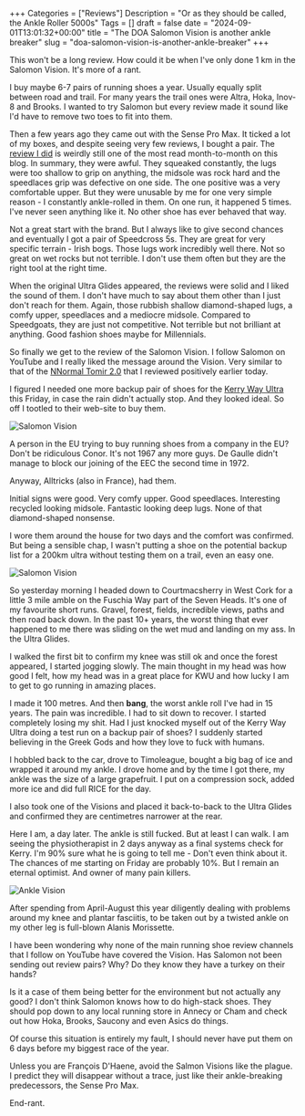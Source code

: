 +++
Categories = ["Reviews"]
Description = "Or as they should be called, the Ankle Roller 5000s"
Tags = []
draft = false
date = "2024-09-01T13:01:32+00:00"
title = "The DOA Salomon Vision is another ankle breaker"
slug = "doa-salomon-vision-is-another-ankle-breaker"
+++

This won't be a long review. How could it be when I've only done 1 km in the Salomon Vision. It's more of a rant.

I buy maybe 6-7 pairs of running shoes a year. Usually equally split between road and trail. For many years the trail ones were Altra, Hoka, Inov-8 and Brooks. I wanted to try Salomon but every review made it sound like I'd have to remove two toes to fit into them.

Then a few years ago they came out with the Sense Pro Max. It ticked a lot of my boxes, and despite seeing very few reviews, I bought a pair. The [review I did](https://conoroneill.com/2018/03/12/the-fatally-flawed-salomon-sense-pro-max/) is weirdly still one of the most read month-to-month on this blog. In summary, they were awful. They squeaked constantly, the lugs were too shallow to grip on anything, the midsole was rock hard and the speedlaces grip was defective on one side. The one positive was a very comfortable upper. But they were unusable by me for one very simple reason - I constantly ankle-rolled in them. On one run, it happened 5 times. I've never seen anything like it. No other shoe has ever behaved that way.

Not a great start with the brand. But I always like to give second chances and eventually I got a pair of Speedcross 5s. They are great for very specific terrain - Irish bogs. Those lugs work incredibly well there. Not so great on wet rocks but not terrible. I don't use them often but they are the right tool at the right time.

When the original Ultra Glides appeared, the reviews were solid and I liked the sound of them. I don't have much to say about them other than I just don't reach for them. Again, those rubbish shallow diamond-shaped lugs, a comfy upper, speedlaces and a mediocre midsole. Compared to Speedgoats, they are just not competitive. Not terrible but not brilliant at anything. Good fashion shoes maybe for Millennials.

So finally we get to the review of the Salomon Vision. I follow Salomon on YouTube and I really liked the message around the Vision. Very similar to that of the [NNormal Tomir 2.0](https://conoroneill.com/2024/09/01/nnormal-tomir-20-is-a-grower/) that I reviewed positively earlier today.

I figured I needed one more backup pair of shoes for the [Kerry Way Ultra](https://kerrywayultra.com/) this Friday, in case the rain didn't actually stop. And they looked ideal. So off I tootled to their web-site to buy them. 

![Salomon Vision](/images/2024/09/vision1.jpg)

A person in the EU trying to buy running shoes from a company in the EU? Don't be ridiculous Conor. It's not 1967 any more guys. De Gaulle didn't manage to block our joining of the EEC the second time in 1972.

Anyway, Alltricks (also in France), had them.

Initial signs were good. Very comfy upper. Good speedlaces. Interesting recycled looking midsole. Fantastic looking deep lugs. None of that diamond-shaped nonsense.

I wore them around the house for two days and the comfort was confirmed. But being a sensible chap, I wasn't putting a shoe on the potential backup list for a 200km ultra without testing them on a trail, even an easy one.


![Salomon Vision](/images/2024/09/vision2.jpg)

So yesterday morning I headed down to Courtmacsherry in West Cork for a little 3 mile amble on the Fuschia Way part of the Seven Heads. It's one of my favourite short runs. Gravel, forest, fields, incredible views, paths and then road back down. In the past 10+ years, the worst thing that ever happened to me there was sliding on the wet mud and landing on my ass. In the Ultra Glides.

I walked the first bit to confirm my knee was still ok and once the forest appeared, I started jogging slowly. The main thought in my head was how good I felt, how my head was in a great place for KWU and how lucky I am to get to go running in amazing places.

I made it 100 metres. And then **bang**, the worst ankle roll I've had in 15 years. The pain was incredible. I had to sit down to recover. I started completely losing my shit. Had I just knocked myself out of the Kerry Way Ultra doing a test run on a backup pair of shoes? I suddenly started believing in the Greek Gods and how they love to fuck with humans.

I hobbled back to the car, drove to Timoleague, bought a big bag of ice and wrapped it around my ankle. I drove home and by the time I got there, my ankle was the size of a large grapefruit. I put on a compression sock, added more ice and did full RICE for the day.

I also took one of the Visions and placed it back-to-back to the Ultra Glides and confirmed they are centimetres narrower at the rear. 

Here I am, a day later. The ankle is still fucked. But at least I can walk. I am seeing the physiotherapist in 2 days anyway as a final systems check for Kerry. I'm 90% sure what he is going to tell me - Don't even think about it. The chances of me starting on Friday are probably 10%. But I remain an eternal optimist. And owner of many pain killers.

![Ankle Vision](/images/2024/09/ankle.jpg)

After spending from April-August this year diligently dealing with problems around my knee and plantar fasciitis, to be taken out by a twisted ankle on my other leg is full-blown Alanis Morissette.

I have been wondering why none of the main running shoe review channels that I follow on YouTube have covered the Vision. Has Salomon not been sending out review pairs? Why? Do they know they have a turkey on their hands?

Is it a case of them being better for the environment but not actually any good? I don't think Salomon knows how to do high-stack shoes. They should pop down to any local running store in Annecy or Cham and check out how Hoka, Brooks, Saucony and even Asics do things.

Of course this situation is entirely my fault, I should never have put them on 6 days before my biggest race of the year. 

Unless you are François D'Haene, avoid the Salmon Visions like the plague. I predict they will disappear without a trace, just like their ankle-breaking predecessors, the Sense Pro Max.

End-rant.

<script type="application/ld+json">{
  "@context": "http://schema.org/",
  "@type": "Product",
  "name": "Salomon Vision",
  "image": "https://conoroneill.com/images/2024/09/vision1.jpg",
  "brand": "Salomon",
  "aggregateRating": {
    "@type": "AggregateRating",
    "ratingValue": "1",
    "bestRating": "5",
    "worstRating": "0",
    "ratingCount": 1,
    "reviewCount": 1
  },
  "review": [
    {
      "@context": "http://schema.org/",
      "@type": "Review",
      "name": "The DOA Salomon Vision is another ankle breaker",
      "reviewBody": "Another completely unstable high-stack shoe from Salomon. They should be called the Ankle Roller 5000s. Avoid at all costs.",
      "reviewRating": {
        "@type": "Rating",
        "ratingValue": 1,
        "bestRating": "5",
        "worstRating": "0"
      },
      "datePublished": "09/01/2024",
      "author": {
        "@type": "Person",
        "name": "Conor O'Neill"
      },
      "publisher": {
        "@type": "Organization",
        "name": "conoroneill.com"
      }
    }
  ]
}</script>
